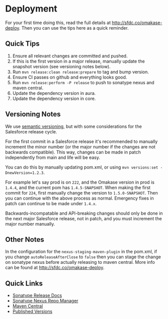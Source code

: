 Deployment
==========

For your first time doing this, read the full details at http://sfdc.co/omakase-deploy.
Then you can use the tips here as a quick reminder.

Quick Tips
----------
1. Ensure all relevant changes are committed and pushed.
2. If this is the first version in a major release, manually update the snapshot version (see versioning notes below).
2. Run `mvn release:clean release:prepare` to tag and bump version.
3. Ensure CI passes on github and everything looks good.
4. Run `mvn release:perform -P release` to push to sonatype nexus and maven central.
5. Update the dependency version in aura.
6. Update the dependency version in core.

Versioning Notes
----------------
We use [semantic versioning](https://semver.org/), but with some considerations for the Salesforce release cycle.

For the first commit in a Salesforce release it's recommended to manually increment the minor number (or the major number if the changes are not backwards compatible). This way, changes can be made in patch independently from main and life will be easy.

You can do this by manually updating pom.xml, or using `mvn versions:set -DnewVersion=1.2.3`.

For example let's say prod is on `222`, and the Omakase version in prod is `1.4.4`, and the current pom has `1.4.5-SNAPSHOT`. When making the first commit for `224`, first manually change the version to `1.5.0-SNAPSHOT`. Then you can continue with the above process as normal. Emergency fixes in patch can continue to be made under `1.4.x`.

Backwards-incompatable and API-breaking changes should only be done in the next major Salesforce release, not in patch, and you must increment the major number manually.

Other Notes
-----------

In the configuration for the `nexus-staging-maven-plugin` in the pom.xml, if you change `autoReleaseAfterClose` to `false` then you can stage the change on sonatype nexus before actually releasing to maven central. More info can be found at http://sfdc.co/omakase-deploy.

Quick Links
-----------

- [Sonatype Release Docs](https://central.sonatype.org/pages/apache-maven.html)
- [Sonatype Nexus Repo Manager](https://oss.sonatype.org/#nexus-search;gav~~omakase~~~)
- [Maven Central](https://search.maven.org/search?q=g:com.salesforce%20AND%20a:omakase)
- [Published Versions](https://repo1.maven.org/maven2/com/salesforce/omakase/)
